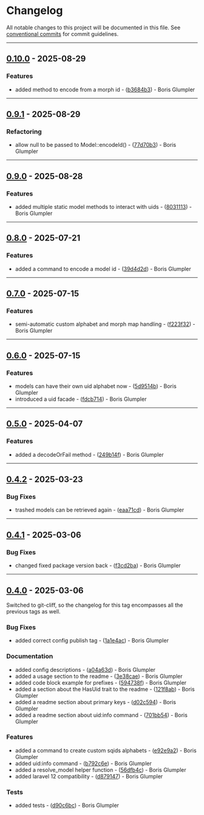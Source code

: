 # Changelog

All notable changes to this project will be documented in this file. See [conventional commits](https://www.conventionalcommits.org/) for commit guidelines.

---
## [0.10.0](https://github.com/ShabuShabu/laravel-uid/compare/v0.9.1..v0.10.0) - 2025-08-29

### Features

- added method to encode from a morph id - ([b3684b3](https://github.com/ShabuShabu/laravel-uid/commit/b3684b3c71aede5327f834626385fe5c274516bb)) - Boris Glumpler

---
## [0.9.1](https://github.com/ShabuShabu/laravel-uid/compare/v0.9.0..v0.9.1) - 2025-08-29

### Refactoring

- allow null to be passed to Model::encodeId() - ([77d70b3](https://github.com/ShabuShabu/laravel-uid/commit/77d70b36538293f48667486ac5d47f614e616d9e)) - Boris Glumpler

---
## [0.9.0](https://github.com/ShabuShabu/laravel-uid/compare/v0.8.0..v0.9.0) - 2025-08-28

### Features

- added multiple static model methods to interact with uids - ([8031113](https://github.com/ShabuShabu/laravel-uid/commit/80311137612a58c353ff2ad5caa7d3c2d717349c)) - Boris Glumpler

---

## [0.8.0](https://github.com/ShabuShabu/laravel-uid/compare/v0.7.0..v0.8.0) - 2025-07-21

### Features

- added a command to encode a model id - ([39d4d2d](https://github.com/ShabuShabu/laravel-uid/commit/39d4d2dd7e14b90e0ad3cd48e5d2dac364b86ec9)) - Boris Glumpler

---

## [0.7.0](https://github.com/ShabuShabu/laravel-uid/compare/v0.6.0..v0.7.0) - 2025-07-15

### Features

- semi-automatic custom alphabet and morph map handling - ([f223f32](https://github.com/ShabuShabu/laravel-uid/commit/f223f3201562d4138a9b7892cef7aece025e485d)) - Boris Glumpler

---

## [0.6.0](https://github.com/ShabuShabu/laravel-uid/compare/v0.5.0..v0.6.0) - 2025-07-15

### Features

- models can have their own uid alphabet now - ([5d9514b](https://github.com/ShabuShabu/laravel-uid/commit/5d9514b04cc0eeed675a3a96d68bbbb4578e41fd)) - Boris Glumpler
- introduced a uid facade - ([fdcb714](https://github.com/ShabuShabu/laravel-uid/commit/fdcb714d1a5fcf1e8160caf61cc941b30ec9e319)) - Boris Glumpler

---

## [0.5.0](https://github.com/ShabuShabu/laravel-uid/compare/v0.4.2..0.5.0) - 2025-04-07

### Features

- added a decodeOrFail method - ([249b14f](https://github.com/ShabuShabu/laravel-uid/commit/249b14fddf02b852e3a12e2670c68fe5e2aabd1c)) - Boris Glumpler

---

## [0.4.2](https://github.com/ShabuShabu/laravel-uid/compare/v0.4.1..0.4.2) - 2025-03-23

### Bug Fixes

- trashed models can be retrieved again - ([eaa71cd](https://github.com/ShabuShabu/laravel-uid/commit/eaa71cd79ae0c4efa13b9f1faa83de1c597269b8)) - Boris Glumpler

---

## [0.4.1](https://github.com/ShabuShabu/laravel-uid/compare/v0.4.0..0.4.1) - 2025-03-06

### Bug Fixes

- changed fixed package version back - ([f3cd2ba](https://github.com/ShabuShabu/laravel-uid/commit/f3cd2babaf8a66bff3d14c4d237385eb573fef34)) - Boris Glumpler

---

## [0.4.0](https://github.com/ShabuShabu/laravel-uid/compare/v0.1.0..v0.4.0) - 2025-03-06

Switched to git-cliff, so the changelog for this tag encompasses all the previous tags as well.

### Bug Fixes

- added correct config publish tag - ([1a1e4ac](https://github.com/ShabuShabu/laravel-uid/commit/1a1e4ac0ab2eb5f1ff8b8b7a7f8ac182d558a032)) - Boris Glumpler

### Documentation

- added config descriptions - ([a04a63d](https://github.com/ShabuShabu/laravel-uid/commit/a04a63d2108aa1e01265ccd492433f71679d1426)) - Boris Glumpler
- added a usage section to the readme - ([3e38cae](https://github.com/ShabuShabu/laravel-uid/commit/3e38cae86dfdbf05008963985e8859f53ff794ad)) - Boris Glumpler
- added code block example for prefixes - ([594738f](https://github.com/ShabuShabu/laravel-uid/commit/594738f07c6bb53b9f80e478127cb17934363d75)) - Boris Glumpler
- added a section about the HasUid trait to the readme - ([121f8ab](https://github.com/ShabuShabu/laravel-uid/commit/121f8abd3f2292e0cf5afcf75e0c5f98446d123c)) - Boris Glumpler
- added a readme section about primary keys - ([d02c594](https://github.com/ShabuShabu/laravel-uid/commit/d02c5940586b6505ee290c1457f21d4e48844b9f)) - Boris Glumpler
- added a readme section about uid:info command - ([701bb54](https://github.com/ShabuShabu/laravel-uid/commit/701bb54a21508996deb27f787c41e298a41ef1a2)) - Boris Glumpler

### Features

- added a command to create custom sqids alphabets - ([e92e9a2](https://github.com/ShabuShabu/laravel-uid/commit/e92e9a2215c1f75dfcdaa3962ce228d0fef97174)) - Boris Glumpler
- added uid:info command - ([b792c6e](https://github.com/ShabuShabu/laravel-uid/commit/b792c6ef1dbeebe13240945be6cf298fd0e7cd4d)) - Boris Glumpler
- added a resolve_model helper function - ([56dfb4c](https://github.com/ShabuShabu/laravel-uid/commit/56dfb4cee84e1e1233eae51e2d244cc0c563181f)) - Boris Glumpler
- added laravel 12 compatibility - ([d879147](https://github.com/ShabuShabu/laravel-uid/commit/d879147202ed4445531125df9b3b1158a7f069d8)) - Boris Glumpler

### Tests

- added tests - ([d90c6bc](https://github.com/ShabuShabu/laravel-uid/commit/d90c6bcb79066a19669220ef8dc1f41b7c199ef2)) - Boris Glumpler